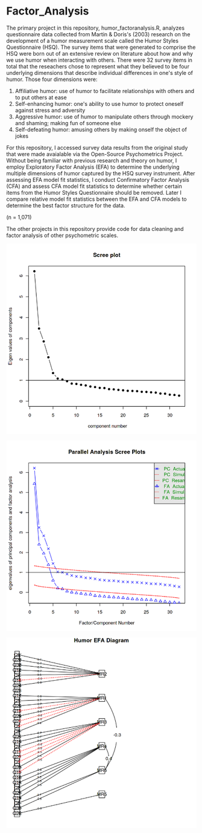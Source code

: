 # Factor_Analysis

The primary project in this repository, humor_factoranalysis.R, analyzes questionnaire data collected from Martin & Doris's (2003) research on the development of a humor measurement scale called the Humor Styles Questionnaire (HSQ). The survey items that were generated to comprise the HSQ were born out of an extensive review on literature about how and why we use humor when interacting with others. There were 32 survey items in total that the reseachers chose to represent what they believed to be four underlying dimensions that describe individual differences in one's style of humor. Those four dimensions were:  

1) Affiliative humor: use of humor to facilitate relationships with others and to put others at ease 
2) Self-enhancing humor: one's ability to use humor to protect oneself against stress and adversity 
3) Aggressive humor: use of humor to manipulate others through mockery and shaming; making fun of someone else
4) Self-defeating humor: amusing others by making onself the object of jokes

For this repository, I accessed survey data results from the original study that were made avaialable via the Open-Source Psychometrics Project. Without being familiar with previous research and theory on humor, I employ Exploratory Factor Analysis (EFA) to determine the underlying multiple dimensions of humor captured by the HSQ survey instrument. After assessing EFA model fit statistics, I conduct Confirmatory Factor Analysis (CFA) and assess CFA model fit statistics to determine whether certain items from the Humor Styles Questionnaire should be removed. Later I compare relative model fit statistics between the EFA and CFA models to determine the best factor structure for the data.

(n = 1,071)

The other projects in this repository provide code for data cleaning and factor analysis of other psychometric scales. 



![alt text](https://github.com/gzlupko/Factor_Analysis/blob/main/scree_humor_EFA.png) 



![alt text](https://github.com/gzlupko/Factor_Analysis/blob/main/parallel_analysis_scree_humor.png) 




![alt text](https://github.com/gzlupko/Factor_Analysis/blob/main/humor_EFA_diagram.png) 
